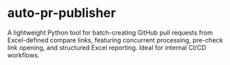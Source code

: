 # auto-pr-publisher
A lightweight Python tool for batch-creating GitHub pull requests from Excel-defined compare links, featuring concurrent processing, pre-check link opening, and structured Excel reporting. Ideal for internal CI/CD workflows.
